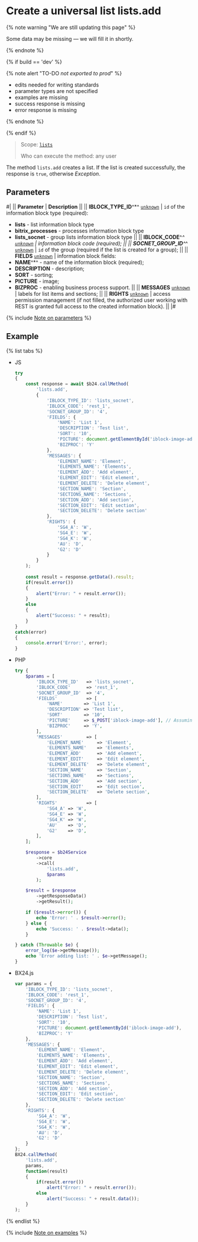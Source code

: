 # Create a universal list lists.add

{% note warning "We are still updating this page" %}

Some data may be missing — we will fill it in shortly.

{% endnote %}

{% if build == 'dev' %}

{% note alert "TO-DO _not exported to prod_" %}

- edits needed for writing standards
- parameter types are not specified
- examples are missing
- success response is missing
- error response is missing

{% endnote %}

{% endif %}

> Scope: [`lists`](../../scopes/permissions.md)
>
> Who can execute the method: any user

The method `lists.add` creates a list. If the list is created successfully, the response is `true`, otherwise *Exception*.

## Parameters

#|
|| **Parameter** | **Description** ||
|| **IBLOCK_TYPE_ID**^*^
[`unknown`](../../data-types.md) | `id` of the information block type (required):
- **lists** - list information block type
- **bitrix_processes** - processes information block type
- **lists_socnet** - group lists information block type ||
|| **IBLOCK_CODE**^*^
[`unknown`](../../data-types.md) | information block code (required); ||
|| **SOCNET_GROUP_ID**^*^
[`unknown`](../../data-types.md) | `id` of the group (required if the list is created for a group); ||
|| **FIELDS**
[`unknown`](../../data-types.md) | information block fields:
- **NAME**^*^ - name of the information block (required);
- **DESCRIPTION** - description;
- **SORT** - sorting;
- **PICTURE** - image;
- **BIZPROC** - enabling business process support. ||
|| **MESSAGES**
[`unknown`](../../data-types.md) | labels for list items and sections; ||
|| **RIGHTS**
[`unknown`](../../data-types.md) | access permission management (if not filled, the authorized user working with REST is granted full access to the created information block). ||
|#

{% include [Note on parameters](../../../_includes/required.md) %}

## Example

{% list tabs %}

- JS


    ```js
    try
    {
    	const response = await $b24.callMethod(
    		'lists.add',
    		{
    			'IBLOCK_TYPE_ID': 'lists_socnet',
    			'IBLOCK_CODE': 'rest_1',
    			'SOCNET_GROUP_ID': '4',
    			'FIELDS': {
    				'NAME': 'List 1',
    				'DESCRIPTION': 'Test list',
    				'SORT': '10',
    				'PICTURE': document.getElementById('iblock-image-add'),
    				'BIZPROC': 'Y'
    			},
    			'MESSAGES': {
    				'ELEMENT_NAME': 'Element',
    				'ELEMENTS_NAME': 'Elements',
    				'ELEMENT_ADD': 'Add element',
    				'ELEMENT_EDIT': 'Edit element',
    				'ELEMENT_DELETE': 'Delete element',
    				'SECTION_NAME': 'Section',
    				'SECTIONS_NAME': 'Sections',
    				'SECTION_ADD': 'Add section',
    				'SECTION_EDIT': 'Edit section',
    				'SECTION_DELETE': 'Delete section'
    			},
    			'RIGHTS': {
    				'SG4_A': 'W',
    				'SG4_E': 'W',
    				'SG4_K': 'W',
    				'AU': 'D',
    				'G2': 'D'
    			}
    		}
    	);
    	
    	const result = response.getData().result;
    	if(result.error())
    	{
    		alert("Error: " + result.error());
    	}
    	else
    	{
    		alert("Success: " + result);
    	}
    }
    catch(error)
    {
    	console.error('Error:', error);
    }
    ```

- PHP


    ```php
    try {
        $params = [
            'IBLOCK_TYPE_ID'   => 'lists_socnet',
            'IBLOCK_CODE'      => 'rest_1',
            'SOCNET_GROUP_ID'  => '4',
            'FIELDS'           => [
                'NAME'        => 'List 1',
                'DESCRIPTION' => 'Test list',
                'SORT'        => '10',
                'PICTURE'     => $_POST['iblock-image-add'], // Assuming this is a form field value
                'BIZPROC'     => 'Y',
            ],
            'MESSAGES'         => [
                'ELEMENT_NAME'     => 'Element',
                'ELEMENTS_NAME'    => 'Elements',
                'ELEMENT_ADD'      => 'Add element',
                'ELEMENT_EDIT'     => 'Edit element',
                'ELEMENT_DELETE'   => 'Delete element',
                'SECTION_NAME'     => 'Section',
                'SECTIONS_NAME'    => 'Sections',
                'SECTION_ADD'      => 'Add section',
                'SECTION_EDIT'     => 'Edit section',
                'SECTION_DELETE'   => 'Delete section',
            ],
            'RIGHTS'           => [
                'SG4_A' => 'W',
                'SG4_E' => 'W',
                'SG4_K' => 'W',
                'AU'    => 'D',
                'G2'    => 'D',
            ],
        ];
    
        $response = $b24Service
            ->core
            ->call(
                'lists.add',
                $params
            );
    
        $result = $response
            ->getResponseData()
            ->getResult();
    
        if ($result->error()) {
            echo 'Error: ' . $result->error();
        } else {
            echo 'Success: ' . $result->data();
        }
    
    } catch (Throwable $e) {
        error_log($e->getMessage());
        echo 'Error adding list: ' . $e->getMessage();
    }
    ```

- BX24.js

    ```js
    var params = {
        'IBLOCK_TYPE_ID': 'lists_socnet',
        'IBLOCK_CODE': 'rest_1',
        'SOCNET_GROUP_ID': '4',
        'FIELDS': {
            'NAME': 'List 1',
            'DESCRIPTION': 'Test list',
            'SORT': '10',
            'PICTURE': document.getElementById('iblock-image-add'),
            'BIZPROC': 'Y'
        },
        'MESSAGES': {
            'ELEMENT_NAME': 'Element',
            'ELEMENTS_NAME': 'Elements',
            'ELEMENT_ADD': 'Add element',
            'ELEMENT_EDIT': 'Edit element',
            'ELEMENT_DELETE': 'Delete element',
            'SECTION_NAME': 'Section',
            'SECTIONS_NAME': 'Sections',
            'SECTION_ADD': 'Add section',
            'SECTION_EDIT': 'Edit section',
            'SECTION_DELETE': 'Delete section'
        },
        'RIGHTS': {
            'SG4_A': 'W',
            'SG4_E': 'W',
            'SG4_K': 'W',
            'AU': 'D',
            'G2': 'D'
        }
    };
    BX24.callMethod(
        'lists.add',
        params,
        function(result)
        {
            if(result.error())
                alert("Error: " + result.error());
            else
                alert("Success: " + result.data());
        }
    );
    ```

{% endlist %}

{% include [Note on examples](../../../_includes/examples.md) %}